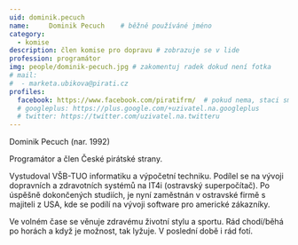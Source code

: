 ```yaml
---
uid: dominik.pecuch
name:     Dominik Pecuch  	# běžně používáné jméno
category:
  - komise
description: člen komise pro dopravu # zobrazuje se v lide
profession: programátor
img: people/dominik-pecuch.jpg # zakomentuj radek dokud není fotka
# mail:
#  - marketa.ubikova@pirati.cz
profiles:
  facebook: https://www.facebook.com/piratifrm/  # pokud nema, staci smazat tuto radku
  # googleplus: https://plus.google.com/+uzivatel.na.googleplus
  # twitter: https://twitter.com/uzivatel.na.twitteru
---
```

Dominik Pecuch (nar. 1992)

Programátor a člen České pirátské strany. 

Vystudoval VŠB-TUO informatiku a výpočetní techniku. Podílel se na vývoji dopravních a zdravotních systémů na IT4i (ostravský superpočítač). Po úspěšně dokončených studiích, je nyní zaměstnán v ostravské firmě s majiteli z USA, kde se podílí na vývoji software pro americké zákazníky.

Ve volném čase se věnuje zdravému životní stylu a sportu. Rád chodí/běhá po horách a když je možnost, tak lyžuje. V poslední době i rád fotí.

